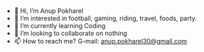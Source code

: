 - 👋 Hi, I’m Anup Pokharel
- 👀 I’m interested in football, gaming, riding, travel, foods, party.
- 🌱 I’m currently learning Coding
- 💞️ I’m looking to collaborate on nothing
- 📫 How to reach me? G-mail: anup.pokharel30@gmail.com

<!---
anuppokharel/anuppokharel is a ✨ special ✨ repository because its `README.md` (this file) appears on your GitHub profile.
You can click the Preview link to take a look at your changes.
--->
